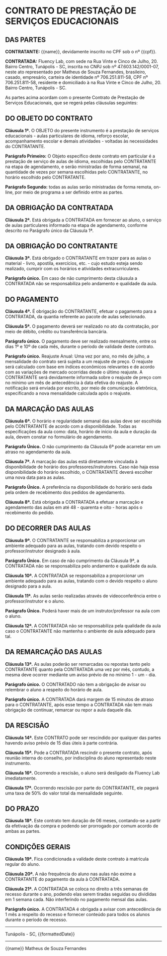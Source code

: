 # CONTRATO DE PRESTAÇÃO DE SERVIÇOS EDUCACIONAIS

## DAS PARTES

**CONTRATANTE:** {{name}}, devidamente inscrito no CPF sob o nº {{cpf}}.

**CONTRATADA:** Fluency Lab, com sede na Rua Vinte e Cinco de Julho, 20. Bairro Centro, Tunápolis - SC, inscrita no CNPJ sob nº 47.603.142/0001-07, neste ato representado por Matheus de Souza Fernandes, brasileiro, casado, empresário, carteira de identidade nº 706.251.811-58, CPF nº 706.251.811-58, residente e domiciliado à na Rua Vinte e Cinco de Julho, 20. Bairro Centro, Tunápolis - SC.

As partes acima acordam com o presente Contrato de Prestação de Serviços Educacionais, que se regerá pelas cláusulas seguintes:

## DO OBJETO DO CONTRATO

**Cláusula 1ª.** O OBJETO do presente instrumento é a prestação de serviços educacionais - aulas particulares de idioma, reforço escolar, acompanhamento escolar e demais atividades - voltadas às necessidades do CONTRATANTE.

**Parágrafo Primeiro:** O Objeto específico deste contrato em particular é a prestação de serviço de aulas de idioma, escolhidas pelo CONTRATANTE na etapa de agendamento, e serão ministradas de forma semanal, na quantidade de vezes por semana escolhidas pelo CONTRATANTE, no horário escolhido pelo CONTRATANTE.

**Parágrafo Segundo:** todas as aulas serão ministradas de forma remota, on-line, por meio de programa a ser definido entre as partes.

## DA OBRIGAÇÃO DA CONTRATADA

**Cláusula 2ª.** Está obrigada a CONTRATADA em fornecer ao aluno, o serviço de aulas particulares informado na etapa de agendamento, conforme descrito no Parágrafo único da Cláusula 1ª.

## DA OBRIGAÇÃO DO CONTRATANTE

**Cláusula 3ª.** Está obrigado o CONTRATANTE em trazer para as aulas o material - livro, apostila, exercícios, etc. - cujo estudo esteja sendo realizado, cumprir com os horários e atividades extracurriculares.

**Parágrafo único.** Em caso de não cumprimento desta cláusula a CONTRATADA não se responsabiliza pelo andamento e qualidade da aula.

## DO PAGAMENTO

**Cláusula 4ª.** É obrigação do CONTRATANTE, efetuar o pagamento para a CONTRATADA, da quantia referente ao pacote de aulas selecionado.

**Cláusula 5ª.** O pagamento deverá ser realizado no ato da contratação, por meio de débito, crédito ou transferência bancária.

**Parágrafo único.** O pagamento deve ser realizado mensalmente, entre os dias 1º e 10º de cada mês, durante o período de validade deste contrato.

**Parágrafo único.** Reajuste Anual: Uma vez por ano, no mês de julho, a mensalidade do contrato será sujeita a um reajuste de preço. O reajuste será calculado com base em índices econômicos relevantes e de acordo com as variações de mercado ocorridas desde o último reajuste. A CONTRATANTE será devidamente informada sobre o reajuste de preço com no mínimo um mês de antecedência à data efetiva do reajuste. A notificação será enviada por escrito, por meio de comunicação eletrônica, especificando a nova mensalidade calculada após o reajuste.

## DA MARCAÇÃO DAS AULAS

**Cláusula 6ª.** O horário e regularidade semanal das aulas deve ser escolhida pelo CONTRATANTE de acordo com a disponibilidade. Todas as especificações da aula como: data, horário de início da aula e duração da aula, devem constar no formulário de agendamento.

**Parágrafo Único.** O não cumprimento da Cláusula 6ª pode acarretar em um atraso no agendamento da aula.

**Cláusula 7ª.** A marcação das aulas está diretamente vinculada à disponibilidade de horário dos professores/instrutores. Caso não haja essa disponibilidade do horário escolhido, o CONTRATANTE deverá escolher uma nova data para as aulas.

**Parágrafo Único.** A preferência na disponibilidade do horário será dada pela ordem de recebimento dos pedidos de agendamento.

**Cláusula 8ª.** Está obrigada a CONTRATADA a efetuar a marcação e agendamento das aulas em até 48 - quarenta e oito - horas após o recebimento do pedido.

## DO DECORRER DAS AULAS

**Cláusula 9ª.** O CONTRATANTE se responsabiliza a proporcionar um ambiente adequado para as aulas, tratando com devido respeito o professor/instrutor designado à aula.

**Parágrafo Único.** Em caso de não cumprimento da Cláusula 9ª, a CONTRATADA não se responsabiliza pelo andamento e qualidade da aula.

**Cláusula 10ª.** A CONTRATADA se responsabiliza a proporcionar um ambiente adequado para as aulas, tratando com o devido respeito o aluno designado para a aula.

**Cláusula 11ª.** As aulas serão realizadas através de videoconferência entre o professor/instrutor e o aluno.

**Parágrafo Único.** Poderá haver mais de um instrutor/professor na aula com o aluno.

**Cláusula 12ª.** A CONTRATADA não se responsabiliza pela qualidade da aula caso o CONTRATANTE não mantenha o ambiente de aula adequado para tal.

## DA REMARCAÇÃO DAS AULAS

**Cláusula 13ª.** As aulas poderão ser remarcadas ou repostas tanto pelo CONTRATANTE quanto pela CONTRATADA uma vez por mês, contudo, a mesma deve ocorrer mediante um aviso prévio de no mínimo 1 - um - dia.

**Parágrafo único.** O CONTRATADO não tem a obrigação de avisar ou relembrar o aluno a respeito do horário de aula.

**Parágrafo único.** A CONTRATADA dará margem de 15 minutos de atraso para o CONTRATANTE, após esse tempo a CONTRATADA não tem mais obrigação de continuar, remarcar ou repor a aula daquele dia.

## DA RESCISÃO

**Cláusula 14ª.** Este CONTRATO pode ser rescindido por qualquer das partes havendo aviso prévio de 15 dias úteis à parte contrária.

**Cláusula 15ª.** Pode a CONTRATADA rescindir o presente contrato, após reunião interna do conselho, por indisciplina do aluno representado neste instrumento.

**Cláusula 16ª.** Ocorrendo a rescisão, o aluno será desligado da Fluency Lab imediatamente.

**Cláusula 17ª.** Ocorrendo rescisão por parte do CONTRATANTE, ele pagará uma taxa de 50% do valor total da mensalidade seguinte.

## DO PRAZO

**Cláusula 18ª.** Este contrato tem duração de 06 meses, contando-se a partir da efetivação da compra e podendo ser prorrogado por comum acordo de ambas as partes.

## CONDIÇÕES GERAIS

**Cláusula 19ª.** Fica condicionada a validade deste contrato à matrícula regular do aluno.

**Cláusula 20ª.** A não frequência do aluno nas aulas não exime a CONTRATANTE do pagamento da aula à CONTRATADA.

**Cláusula 21ª.** A CONTRATADA se coloca no direito a três semanas de recesso durante o ano, podendo elas serem tiradas seguidas ou divididas em 1 semana cada. Não interferindo no pagamento mensal das aulas.

**Parágrafo único.** A CONTRATADA é obrigada a avisar com antecedência de 1 mês a respeito do recesso e fornecer conteúdo para todos os alunos durante o período de recesso.

---

Tunápolis - SC, {{formattedDate}}

---

{{name}}                                   Matheus de Souza Fernandes

